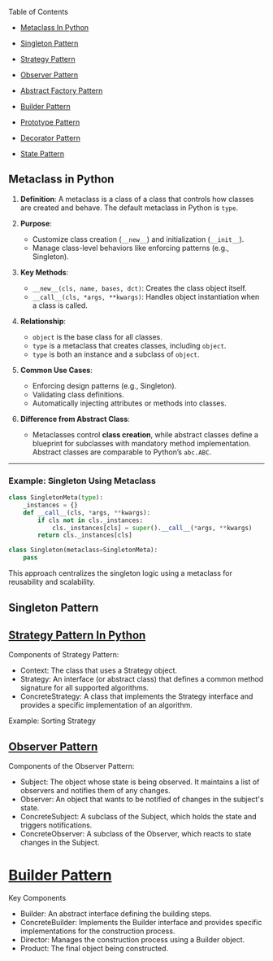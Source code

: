 Table of Contents
- [Metaclass In Python](#metaclass-in-python)
- [Singleton Pattern](#singleton-pattern)
- [Strategy Pattern](#strategy-pattern-in-python)
- [Observer Pattern](#observer-pattern)

- [Abstract Factory Pattern](#abstract-factory-design-pattern)
- [Builder Pattern](#builder-pattern)
- [Prototype Pattern](#prototype-pattern)
- [Decorator Pattern](#decorator-pattern)
- [State Pattern](#state-pattern)


## Metaclass in Python

1. **Definition**: A metaclass is a class of a class that controls how classes are created and behave. The default metaclass in Python is `type`.

2. **Purpose**:  
   - Customize class creation (`__new__`) and initialization (`__init__`).  
   - Manage class-level behaviors like enforcing patterns (e.g., Singleton).

3. **Key Methods**:
   - `__new__(cls, name, bases, dct)`: Creates the class object itself.
   - `__call__(cls, *args, **kwargs)`: Handles object instantiation when a class is called.

4. **Relationship**:
   - `object` is the base class for all classes.
   - `type` is a metaclass that creates classes, including `object`.
   - `type` is both an instance and a subclass of `object`.

5. **Common Use Cases**:
   - Enforcing design patterns (e.g., Singleton).
   - Validating class definitions.
   - Automatically injecting attributes or methods into classes.

6. **Difference from Abstract Class**:
   - Metaclasses control **class creation**, while abstract classes define a blueprint for subclasses with mandatory method implementation. Abstract classes are comparable to Python’s `abc.ABC`.

---

### Example: Singleton Using Metaclass
```python
class SingletonMeta(type):
    _instances = {}
    def __call__(cls, *args, **kwargs):
        if cls not in cls._instances:
            cls._instances[cls] = super().__call__(*args, **kwargs)
        return cls._instances[cls]

class Singleton(metaclass=SingletonMeta):
    pass
```

This approach centralizes the singleton logic using a metaclass for reusability and scalability.

## Singleton Pattern

## [Strategy Pattern In Python](https://chatgpt.com/share/678c1923-6f1c-8001-b668-bd2334a0d155)
Components of Strategy Pattern:  
- Context: The class that uses a Strategy object.
- Strategy: An interface (or abstract class) that defines a common method signature for all supported algorithms.
- ConcreteStrategy: A class that implements the Strategy interface and provides a specific implementation of an algorithm.

Example: Sorting Strategy

## [Observer Pattern](https://chatgpt.com/share/678d54fa-7a50-8001-8c7a-ae06d9a10a1b)
Components of the Observer Pattern:
- Subject: The object whose state is being observed. It maintains a list of observers and notifies them of any changes.
- Observer: An object that wants to be notified of changes in the subject's state.
- ConcreteSubject: A subclass of the Subject, which holds the state and triggers notifications.
- ConcreteObserver: A subclass of the Observer, which reacts to state changes in the Subject.

# [Builder Pattern](https://chatgpt.com/share/678d5ba1-bab8-8001-a5d3-ff22fad98b46)
Key Components
- Builder: An abstract interface defining the building steps.
- ConcreteBuilder: Implements the Builder interface and provides specific implementations for the construction process.
- Director: Manages the construction process using a Builder object.
- Product: The final object being constructed.
